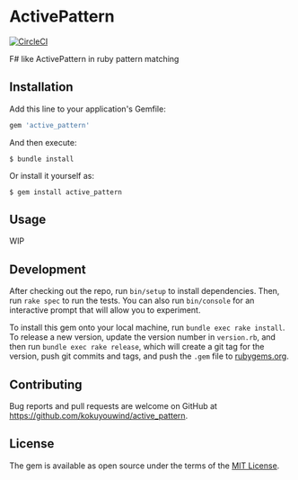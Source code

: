 # ActivePattern

[![CircleCI](https://circleci.com/gh/kokuyouwind/active_pattern.svg?style=svg)](https://circleci.com/gh/kokuyouwind/active_pattern)

F# like ActivePattern in ruby pattern matching

## Installation

Add this line to your application's Gemfile:

```ruby
gem 'active_pattern'
```

And then execute:

    $ bundle install

Or install it yourself as:

    $ gem install active_pattern

## Usage

WIP

## Development

After checking out the repo, run `bin/setup` to install dependencies. Then, run `rake spec` to run the tests. You can also run `bin/console` for an interactive prompt that will allow you to experiment.

To install this gem onto your local machine, run `bundle exec rake install`. To release a new version, update the version number in `version.rb`, and then run `bundle exec rake release`, which will create a git tag for the version, push git commits and tags, and push the `.gem` file to [rubygems.org](https://rubygems.org).

## Contributing

Bug reports and pull requests are welcome on GitHub at https://github.com/kokuyouwind/active_pattern.


## License

The gem is available as open source under the terms of the [MIT License](https://opensource.org/licenses/MIT).
